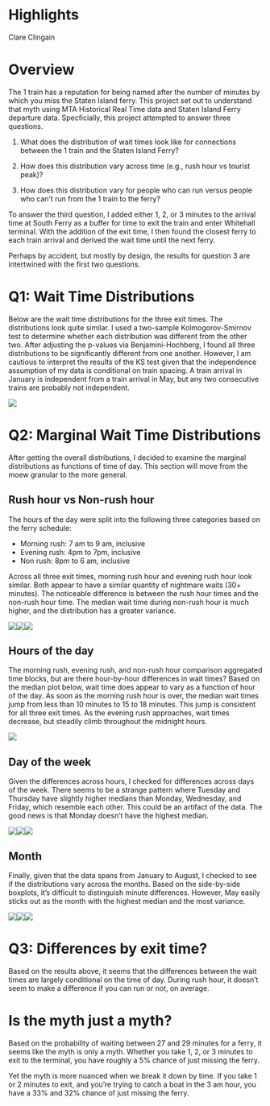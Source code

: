 Highlights
================
Clare Clingain

# Overview

The 1 train has a reputation for being named after the number of minutes
by which you miss the Staten Island ferry. This project set out to
understand that myth using MTA Historical Real Time data and Staten
Island Ferry departure data. Specficially, this project attempted to
answer three questions.

1)  What does the distribution of wait times look like for connections
    between the 1 train and the Staten Island Ferry?

2)  How does this distribution vary across time (e.g., rush hour vs
    tourist peak)?

3)  How does this distribution vary for people who can run versus people
    who can’t run from the 1 train to the ferry?

To answer the third question, I added either 1, 2, or 3 minutes to the
arrival time at South Ferry as a buffer for time to exit the train and
enter Whitehall terminal. With the addition of the exit time, I then
found the closest ferry to each train arrival and derived the wait time
until the next ferry.

Perhaps by accident, but mostly by design, the results for question 3
are intertwined with the first two questions.

# Q1: Wait Time Distributions

Below are the wait time distributions for the three exit times. The
distributions look quite similar. I used a two-sample Kolmogorov-Smirnov
test to determine whether each distribution was different from the other
two. After adjusting the p-values via Benjamini-Hochberg, I found all
three distributions to be significantly different from one another.
However, I am cautious to interpret the results of the KS test given
that the independence assumption of my data is conditional on train
spacing. A train arrival in January is independent from a train arrival
in May, but any two consecutive trains are probably not
independent.

![](Project_Highlights_files/figure-gfm/wait%20time%20distributions-1.png)<!-- -->

# Q2: Marginal Wait Time Distributions

After getting the overall distributions, I decided to examine the
marginal distributions as functions of time of day. This section will
move from the moew granular to the more general.

## Rush hour vs Non-rush hour

The hours of the day were split into the following three categories
based on the ferry schedule:

  - Morning rush: 7 am to 9 am, inclusive
  - Evening rush: 4pm to 7pm, inclusive
  - Non rush: 8pm to 6 am, inclusive

Across all three exit times, morning rush hour and evening rush hour
look similar. Both appear to have a similar quantity of nightmare waits
(30+ minutes). The noticeable difference is between the rush hour times
and the non-rush hour time. The median wait time during non-rush hour is
much higher, and the distribution has a greater
variance.

![](Project_Highlights_files/figure-gfm/rush%20hour-1.png)<!-- -->![](Project_Highlights_files/figure-gfm/rush%20hour-2.png)<!-- -->![](Project_Highlights_files/figure-gfm/rush%20hour-3.png)<!-- -->

## Hours of the day

The morning rush, evening rush, and non-rush hour comparison aggregated
time blocks, but are there hour-by-hour differences in wait times? Based
on the median plot below, wait time does appear to vary as a function of
hour of the day. As soon as the morning rush hour is over, the median
wait times jump from less than 10 minutes to 15 to 18 minutes. This jump
is consistent for all three exit times. As the evening rush approaches,
wait times decrease, but steadily climb throughout the midnight hours.

![](Project_Highlights_files/figure-gfm/hours-1.png)<!-- -->

## Day of the week

Given the differences across hours, I checked for differences across
days of the week. There seems to be a strange pattern where Tuesday and
Thursday have slightly higher medians than Monday, Wednesday, and
Friday, which resemble each other. This could be an artifact of the
data. The good news is that Monday doesn’t have the highest
median.

![](Project_Highlights_files/figure-gfm/day%20of%20the%20week-1.png)<!-- -->![](Project_Highlights_files/figure-gfm/day%20of%20the%20week-2.png)<!-- -->![](Project_Highlights_files/figure-gfm/day%20of%20the%20week-3.png)<!-- -->

## Month

Finally, given that the data spans from January to August, I checked to
see if the distributions vary across the months. Based on the
side-by-side boxplots, it’s difficult to distinguish minute differences.
However, May easily sticks out as the month with the highest median and
the most
variance.

![](Project_Highlights_files/figure-gfm/month-1.png)<!-- -->![](Project_Highlights_files/figure-gfm/month-2.png)<!-- -->![](Project_Highlights_files/figure-gfm/month-3.png)<!-- -->

# Q3: Differences by exit time?

Based on the results above, it seems that the differences between the
wait times are largely conditional on the time of day. During rush hour,
it doesn’t seem to make a difference if you can run or not, on average.

# Is the myth just a myth?

Based on the probability of waiting between 27 and 29 minutes for a
ferry, it seems like the myth is only a myth. Whether you take 1, 2, or
3 minutes to exit to the terminal, you have roughly a 5% chance of just
missing the ferry.

Yet the myth is more nuanced when we break it down by time. If you take
1 or 2 minutes to exit, and you’re trying to catch a boat in the 3 am
hour, you have a 33% and 32% chance of just missing the ferry.
